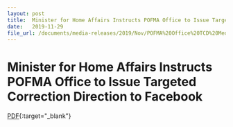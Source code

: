 ```yaml
---
layout: post
title:  Minister for Home Affairs Instructs POFMA Office to Issue Targeted Correction Direction to Facebook
date:   2019-11-29
file_url: /documents/media-releases/2019/Nov/POFMA%20Office%20TCD%20Media%20Statement%2029%20Nov%202019.pdf
---
```


# Minister for Home Affairs Instructs POFMA Office to Issue Targeted Correction Direction to Facebook

[PDF](/documents/media-releases/2019/Nov/POFMA%20Office%20TCD%20Media%20Statement%2029%20Nov%202019.pdf){:target="_blank"}